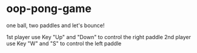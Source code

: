 # oop-pong-game
one ball, two paddles and let's bounce!



1st player use Key "Up" and "Down" to control the right paddle
2nd player use Key "W" and "S" to control the left paddle
